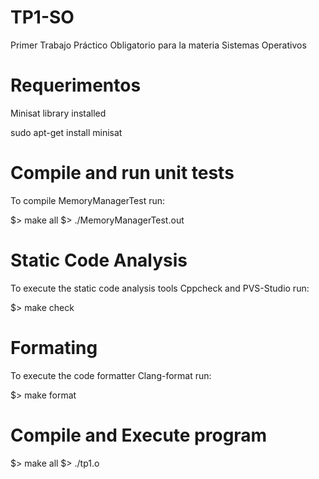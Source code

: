 # TP1-SO
Primer Trabajo Práctico Obligatorio para la materia Sistemas Operativos

# Requerimentos

Minisat library installed

sudo apt-get install minisat

# Compile and run unit tests

To compile MemoryManagerTest run:

$> make all
$> ./MemoryManagerTest.out

# Static Code Analysis

To execute the static code analysis tools Cppcheck and PVS-Studio run:

$> make check

# Formating

To execute the code formatter Clang-format run:

$> make format

# Compile and Execute program
$> make all
$> ./tp1.o


